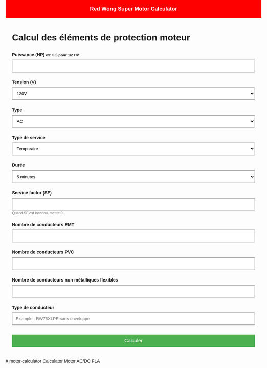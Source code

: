 <!DOCTYPE html>
<html lang="fr">
<head>
  <meta charset="UTF-8">
  <meta name="viewport" content="width=device-width, initial-scale=1.0">
  <title>Calcul moteur</title>
  <style>
    body { 
      font-family: Arial, sans-serif; 
      max-width:800px; 
      margin:0 auto; 
      padding:0;
      line-height: 1.6;
    }
    .header-banner {
      background: #ff0000;
      color: white;
      padding: 15px 20px;
      text-align: center;
      font-weight: bold;
      font-size: 1.2em;
      margin-bottom: 20px;
    }
    .container {
      padding: 0 20px 20px;
    }
    .form-group { 
      margin-bottom:15px;
      position: relative;
    }
    label { 
      display:block; 
      font-weight:bold; 
      margin-bottom:5px;
    }
    input, select { 
      width:100%; 
      padding:10px; 
      margin-bottom:5px;
      box-sizing: border-box;
    }
    button { 
      background:#4CAF50; 
      color:white; 
      padding:10px 20px; 
      border:none; 
      cursor:pointer;
      width: 100%;
      font-size: 1.1em;
      margin-top: 10px;
    }
    .resultat { 
      margin-top:20px; 
      font-size:1.1em; 
      padding:15px; 
      background:#f1f1f1; 
      border-radius:5px;
    }
    .suggestions { 
      border:1px solid #ccc; 
      max-height:150px; 
      overflow-y:auto; 
      display:none;
      position: absolute;
      width: 100%;
      z-index: 100;
      background: white;
    }
    .suggestions div { 
      padding:8px; 
      cursor:pointer; 
      background:#fff; 
    }
    .suggestions div:hover { 
      background:#f0f0f0; 
    }
    .error { 
      color:red; 
      font-size:0.9em; 
      margin-top:5px; 
    }
    .info-text {
      font-size: 0.8em;
      color: #666;
      margin-top: -5px;
      margin-bottom: 10px;
    }
    .help-icon {
      color: #06c;
      cursor: help;
      margin-left: 5px;
    }
    @media (max-width: 600px) {
      body {
        padding: 0;
      }
      .container {
        padding: 0 10px 10px;
      }
      input, select {
        padding: 8px;
      }
    }
  </style>
</head>
<body>
<div class="header-banner">Red Wong Super Motor Calculator</div>
<div class="container">
<h1>Calcul des éléments de protection moteur</h1>
<form id="formulaire">
  <div class="form-group">
    <label>Puissance (HP) <small>ex: 0.5 pour 1/2 HP</small></label>
    <input type="number" name="hp" step="0.01" />
  </div>
  <div class="form-group">
    <label>Tension (V)</label>
    <select name="tension">
      <option value="120">120V</option>
      <option value="240">240V</option>
    </select>
  </div>
  <div class="form-group">
    <label>Type</label>
    <select name="acdc">
      <option value="AC">AC</option>
      <option value="DC">DC</option>
    </select>
  </div>
  <div class="form-group">
    <label>Type de service</label>
    <select name="service">
      <option value="Temporaire">Temporaire</option>
      <option value="Intermittent">Intermittent</option>
      <option value="Périodique">Périodique</option>
      <option value="Variable">Variable</option>
    </select>
  </div>
  <div class="form-group">
    <label>Durée</label>
    <select name="duree">
      <option value="5 minutes">5 minutes</option>
      <option value="15 minutes">15 minutes</option>
      <option value="30 minutes">30 minutes</option>
      <option value="60 minutes">60 minutes</option>
      <option value="continu">Continu</option>
    </select>
  </div>
  <div class="form-group">
    <label>Service factor (SF)</label>
    <input type="number" name="sf" step="0.01" />
    <div class="info-text">Quand SF est inconnu, mettre 0</div>
  </div>
  <div class="form-group">
    <label>Nombre de conducteurs EMT</label>
    <input type="number" name="nbConducteursEMT" step="1" min="1" />
  </div>
  <div class="form-group">
    <label>Nombre de conducteurs PVC</label>
    <input type="number" name="nbConducteursPVC" step="1" min="1" />
  </div>
  <div class="form-group">
    <label>Nombre de conducteurs non métalliques flexibles</label>
    <input type="number" name="nbConducteursFlex" step="1" min="1" />
  </div>
  <div class="form-group">
    <label>Type de conducteur</label>
    <input type="text" id="typeConducteur" placeholder="Exemple : RW75XLPE sans enveloppe" />
    <div id="suggestions" class="suggestions"></div>
    <div id="errorMessage" class="error"></div>
  </div>
  <button type="submit">Calculer</button>
</form>
<div id="resultat" class="resultat" style="display:none;"></div>
</div>

<script>
// Fonction pour parser correctement les lignes CSV
function parseCSVLine(line) {
  const result = [];
  let inQuotes = false;
  let currentField = '';
  for (let char of line) {
    if (char === '"') {
      inQuotes = !inQuotes;
    } else if (char === ',' && !inQuotes) {
      result.push(currentField.trim());
      currentField = '';
    } else {
      currentField += char;
    }
  }
  result.push(currentField.trim());
  return result;
}
document.addEventListener("DOMContentLoaded", async () => {
  // Charger les types de conducteurs depuis T10A.csv
  const t10Atxt = await (await fetch("Calcul%20moteur_csv/T10A.csv")).text();
  const L10A = t10Atxt.split("\n").filter(l => l.trim());
  const H10A = parseCSVLine(L10A[0]);
  const typesConducteur = H10A.slice(1); // Ignorer la première colonne "Clibre"
  // Gestion de l'autocomplétion
  const input = document.getElementById("typeConducteur");
  const suggestionsDiv = document.getElementById("suggestions");
  const errorMessage = document.getElementById("errorMessage");
  input.addEventListener("input", () => {
    const query = input.value.trim().toLowerCase();
    errorMessage.textContent = ""; // Effacer les messages d'erreur précédents
    suggestionsDiv.innerHTML = ""; // Effacer les suggestions précédentes
    if (!query) {
      suggestionsDiv.style.display = "none";
      return;
    }
    const matches = typesConducteur.filter(type =>
      type.toLowerCase().includes(query)
    );
    if (matches.length > 0) {
      matches.forEach(match => {
        const div = document.createElement("div");
        div.textContent = match;
        div.addEventListener("click", () => {
          input.value = match;
          suggestionsDiv.style.display = "none";
        });
        suggestionsDiv.appendChild(div);
      });
      suggestionsDiv.style.display = "block";
    } else {
      errorMessage.textContent = "Aucun type de conducteur ne correspond à votre saisie.";
      suggestionsDiv.style.display = "none";
    }
  });
  // Masquer les suggestions lorsqu'on clique ailleurs
  document.addEventListener("click", (e) => {
    if (!suggestionsDiv.contains(e.target) && e.target !== input) {
      suggestionsDiv.style.display = "none";
    }
  });
});
document.getElementById("formulaire").addEventListener("submit", async function (e) {
  e.preventDefault();
  const d = {
    hp: parseFloat(this.hp.value),
    tension: this.tension.value,
    acdc: this.acdc.value,
    service: this.service.value,
    duree: this.duree.value,
    sf: parseFloat(this.sf.value),
    nbConducteursEMT: parseInt(this.nbConducteursEMT.value),
    nbConducteursPVC: parseInt(this.nbConducteursPVC.value),
    nbConducteursFlex: parseInt(this.nbConducteursFlex.value),
    typeConducteur: document.getElementById("typeConducteur").value.trim()
  };
  try {
    // 1. Trouver le FLA de base
    const tab = d.acdc === "AC" ? "T45" : "TD2";
    const txt = await (await fetch(`Calcul%20moteur_csv/${tab}.csv`)).text();
    const L = txt.split("\n").filter(l => l.trim());
    const H = L[0].split(",").map(h => h.trim());
    const iV = H.indexOf(d.tension + "V"), iHP = H.indexOf("HP");
    if (iV < 0 || iHP < 0) throw "Colonnes manquantes dans FLA";
    let FLA = null;
    for (let i = 1; i < L.length; i++) {
      const c = L[i].split(",");
      if (parseFloat(c[iHP]) === d.hp) {
        FLA = parseFloat(c[iV]);
        break;
      }
    }
    if (FLA == null) throw "FLA non trouvé";
    // 2. Correction du FLA avec T27
    const t27txt = await (await fetch("Calcul%20moteur_csv/T27.csv")).text();
    const L27 = t27txt.split("\n").filter(l => l.trim());
    const H27 = L27[0].split(",").map(h => h.trim().toLowerCase());
    const iDuree = H27.indexOf(d.duree.toLowerCase());
    if (iDuree < 0) throw "Durée non trouvée dans T27";
    let facteurCorrection = null;
    for (let i = 1; i < L27.length; i++) {
      const row = L27[i].split(",").map(x => x.trim().toLowerCase());
      if (row[0] === d.service.toLowerCase()) {
        facteurCorrection = parseFloat(row[iDuree]);
        break;
      }
    }
    if (facteurCorrection == null) throw "Facteur de correction non trouvé dans T27";
    const FLAcorrige = FLA * facteurCorrection;
    // 3. Calcul du relais de surcharge (basé sur FLA brut)
    const relais = (d.sf >= 1.15) ? FLA * 1.25 : FLA * 1.15;
    // 4. Calcul des fusibles (maintenant basés sur FLA brut)
    const fusibleTValue = d.acdc === "AC" ? FLA * 1.75 : FLA * 1.5;
    const fusibleNTValue = d.acdc === "AC" ? FLA * 3 : FLA * 1.5;
    // 5. Trouver les protections dans T13
    const t13txt = await (await fetch("Calcul%20moteur_csv/T13.csv")).text();
    const L13 = t13txt.split("\n").filter(l => l.trim());
    const H13 = L13[0].split(",").map(h => h.trim());
    const iFusible = H13.indexOf("Fusible"), iSectionneur = H13.indexOf("Sectionneur");
    if (iFusible < 0 || iSectionneur < 0) throw "Colonnes manquantes dans T13";
    const valeursFusibles = [];
    for (let i = 1; i < L13.length; i++) {
      const c = L13[i].split(",").map(v => v.trim());
      if (c[iFusible] && !isNaN(parseFloat(c[iFusible]))) {
        valeursFusibles.push(parseFloat(c[iFusible]));
      }
    }
    valeursFusibles.sort((a, b) => a - b);
    const trouverValeurSuperieure = (valeur) => {
      for (const val of valeursFusibles) {
        if (val >= valeur) return val;
      }
      return "non trouvé";
    };
    const fusibleT = trouverValeurSuperieure(fusibleTValue);
    const fusibleNT = trouverValeurSuperieure(fusibleNTValue);
    let secT = "non trouvé", secNT = "non trouvé";
    for (let i = 1; i < L13.length; i++) {
      const c = L13[i].split(",").map(v => v.trim());
      if (parseFloat(c[iFusible]) === fusibleT) {
        secT = c[iSectionneur] || "non trouvé";
      }
      if (parseFloat(c[iFusible]) === fusibleNT) {
        secNT = c[iSectionneur] || "non trouvé";
      }
    }
    // 6. Trouver le calibre des conducteurs dans T2
    const t2txt = await (await fetch("Calcul%20moteur_csv/T2.csv")).text();
    const L2 = t2txt.split("\n").filter(l => l.trim());
    const H2 = parseCSVLine(L2[0]);
    const iCalibre = H2.indexOf("Calibre");
    const iValeur = H2.indexOf("Valeur");
    if (iCalibre < 0 || iValeur < 0) throw "Colonnes manquantes dans T2";
    let calibreConducteur = "non trouvé";
    for (let i = 1; i < L2.length; i++) {
      const c = parseCSVLine(L2[i]);
      const valeur = parseFloat(c[iValeur]);
      if (!isNaN(valeur) && valeur >= FLAcorrige) {
        calibreConducteur = c[iCalibre].replace(/"/g, '') || "non trouvé";
        break;
      }
    }
    // 7. Trouver le calibre de la CDM dans T16A
    const t16Atxt = await (await fetch("Calcul%20moteur_csv/T16A.csv")).text();
    const L16A = t16Atxt.split("\n").filter(l => l.trim());
    const H16A = parseCSVLine(L16A[0]);
    const iConducteur = H16A.indexOf("conducteur"), iCDM = H16A.indexOf("cdm");
    if (iConducteur < 0 || iCDM < 0) throw "Colonnes manquantes dans T16A";
    let calibreCDM = "non trouvé";
    for (let i = 1; i < L16A.length; i++) {
      const c = parseCSVLine(L16A[i]);
      if (c[iConducteur] === calibreConducteur) {
        calibreCDM = c[iCDM] || "non trouvé";
        break;
      }
    }
    // 8. Calcul de la section des câbles avec T10A
    const t10Atxt = await (await fetch("Calcul%20moteur_csv/T10A.csv")).text();
    const L10A = t10Atxt.split("\n").filter(l => l.trim());
    const H10A = parseCSVLine(L10A[0]);
    const iCalibreT10A = H10A.indexOf("Clibre");
    const iTypeConducteur = H10A.indexOf(d.typeConducteur);
    if (iCalibreT10A < 0 || iTypeConducteur < 0) throw `Colonne "${d.typeConducteur}" introuvable dans T10A`;
    let sectionConducteur = 0, sectionCDM = 0;
    for (let i = 1; i < L10A.length; i++) {
      const c = parseCSVLine(L10A[i]);
      if (c[iCalibreT10A] === calibreConducteur) {
        sectionConducteur = parseFloat(c[iTypeConducteur]) || 0;
      }
      if (c[iCalibreT10A] === calibreCDM) {
        sectionCDM = parseFloat(c[iTypeConducteur]) || 0;
      }
    }
    // Calcul des sections séparées pour EMT, PVC et Flexible
    const sectionCablesEMT = (sectionConducteur * d.nbConducteursEMT) + sectionCDM;
    const sectionCablesPVC = (sectionConducteur * d.nbConducteursPVC) + sectionCDM;
    const sectionCablesFlex = (sectionConducteur * d.nbConducteursFlex) + sectionCDM;
    // 9. Trouver la grosseur de conduit EMT avec T9I.csv
    const t9Itxt = await (await fetch("Calcul%20moteur_csv/T9I.csv")).text();
    const L9I = t9Itxt.split("\n").filter(l => l.trim());
    const H9I = parseCSVLine(L9I[0]);
    const iGrosseurEMT = H9I.indexOf("Grosseur du conduit");
    const iColonneAEMT = H9I.indexOf("Colonne A");
    const iColonneBEMT = H9I.indexOf("Colonne B");
    if (iGrosseurEMT < 0 || iColonneAEMT < 0 || iColonneBEMT < 0) throw "Colonnes manquantes dans T9I";
    let grosseurConduitEMT = "non trouvé";
    const colonneRechercheEMT = d.nbConducteursEMT > 2 ? iColonneAEMT : iColonneBEMT;
    for (let i = 1; i < L9I.length; i++) {
      const c = parseCSVLine(L9I[i]);
      const valeurColonne = parseFloat(c[colonneRechercheEMT]);
      if (!isNaN(valeurColonne)) {
        if (valeurColonne >= sectionCablesEMT) {
          grosseurConduitEMT = c[iGrosseurEMT] || "non trouvé";
          break;
        }
      }
    }
    // 10. Trouver la grosseur de conduit PVC avec T9C.csv
    const t9Ctxt = await (await fetch("Calcul%20moteur_csv/T9C.csv")).text();
    const L9C = t9Ctxt.split("\n").filter(l => l.trim());
    const H9C = parseCSVLine(L9C[0]);
    const iGrosseurPVC = H9C.indexOf("Grosseur du conduit");
    const iColonneAPVC = H9C.indexOf("Colonne A");
    const iColonneBPVC = H9C.indexOf("Colonne B");
    if (iGrosseurPVC < 0 || iColonneAPVC < 0 || iColonneBPVC < 0) throw "Colonnes manquantes dans T9C";
    let grosseurConduitPVC = "non trouvé";
    const colonneRecherchePVC = d.nbConducteursPVC > 2 ? iColonneAPVC : iColonneBPVC;
    for (let i = 1; i < L9C.length; i++) {
      const c = parseCSVLine(L9C[i]);
      const valeurColonne = parseFloat(c[colonneRecherchePVC]);
      if (!isNaN(valeurColonne)) {
        if (valeurColonne >= sectionCablesPVC) {
          grosseurConduitPVC = c[iGrosseurPVC] || "non trouvé";
          break;
        }
      }
    }
    // 11. Trouver la grosseur de conduit non métallique flexible avec T9H.csv
    const t9Htxt = await (await fetch("Calcul%20moteur_csv/T9H.csv")).text();
    const L9H = t9Htxt.split("\n").filter(l => l.trim());
    const H9H = parseCSVLine(L9H[0]);
    const iGrosseurFlex = H9H.indexOf("Grosseur du conduit");
    const iColonneAFlex = H9H.indexOf("Colonne A");
    const iColonneBFlex = H9H.indexOf("Colonne B");
    if (iGrosseurFlex < 0 || iColonneAFlex < 0 || iColonneBFlex < 0) throw "Colonnes manquantes dans T9H";
    let grosseurConduitFlex = "non trouvé";
    const colonneRechercheFlex = d.nbConducteursFlex > 2 ? iColonneAFlex : iColonneBFlex;
    for (let i = 1; i < L9H.length; i++) {
      const c = parseCSVLine(L9H[i]);
      const valeurColonne = parseFloat(c[colonneRechercheFlex]);
      if (!isNaN(valeurColonne)) {
        if (valeurColonne >= sectionCablesFlex) {
          grosseurConduitFlex = c[iGrosseurFlex] || "non trouvé";
          break;
        }
      }
    }
    // Affichage final simplifié
    document.getElementById("resultat").innerHTML = `
      <strong>FLA :</strong> ${FLA.toFixed(2)} A<br>
      <strong>Calibre des conducteurs :</strong> ${calibreConducteur}<br>
      <strong>Calibre de la CDM :</strong> ${calibreCDM}<br>
      <strong>Fusible temporisé :</strong> ${fusibleT} A<br>
      <strong>Fusible non temporisé :</strong> ${fusibleNT} A<br>
      <strong>Sectionneur temporisé :</strong> ${secT}<br>
      <strong>Sectionneur non temporisé :</strong> ${secNT}<br>
      <strong>Relais de surcharge :</strong> ${relais.toFixed(2)} A<br>
      <strong>Section des câbles EMT :</strong> ${sectionCablesEMT.toFixed(2)} mm²<br>
      <strong>Section des câbles PVC :</strong> ${sectionCablesPVC.toFixed(2)} mm²<br>
      <strong>Section des câbles Flex :</strong> ${sectionCablesFlex.toFixed(2)} mm²<br>
      <strong>Grosseur de conduit EMT :</strong> ${grosseurConduitEMT} mm<br>
      <strong>Grosseur de conduit PVC :</strong> ${grosseurConduitPVC} mm<br>
      <strong>Grosseur de conduit non métallique flexible :</strong> ${grosseurConduitFlex} mm
    `;
    document.getElementById("resultat").style.display = "block";
  } catch (err) {
    document.getElementById("errorMessage").textContent = err;
    document.getElementById("resultat").style.display = "none";
  }
});

// Ajout du calcul dynamique
const formInputs = document.querySelectorAll('#formulaire input, #formulaire select');
formInputs.forEach(input => {
  input.addEventListener('change', () => {
    document.getElementById('formulaire').dispatchEvent(new Event('submit'));
  });
});
</script>
</body>
</html># motor-calculator
Calculator Motor AC/DC FLA
